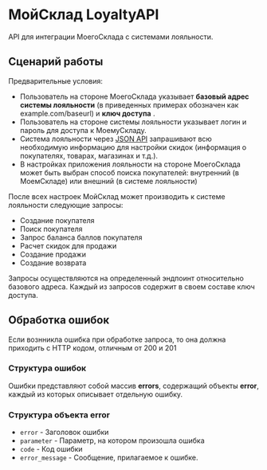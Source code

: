 # МойСклад LoyaltyAPI

API для интеграции МоегоСклада с системами лояльности.


## Сценарий работы
 
Предварительные условия:
- Пользователь на стороне МоегоСклада указывает __базовый адрес системы лояльности__ (в приведенных примерах обозначен как example.com/baseurl) и __ключ доступа__ .
- Пользователь на стороне системы лояльности указывает логин и пароль для доступа к МоемуСкладу.
- Система лояльности через [JSON API](https://online.moysklad.ru/api/remap/1.1/doc/index.html) запрашивают всю необходимую информацию для настройки скидок (информация о покупателях, товарах, магазинах и т.д.).
- В настройках приложения лояльности на стороне МоегоСклада может быть выбран способ поиска покупателей: внутренний (в МоемСкладе) или внешний (в системе лояльности)

После всех настроек МойСклад может производить к системе лояльности следующие запросы:
- Создание покупателя
- Поиск покупателя
- Запрос баланса баллов покупателя
- Расчет скидок для продажи
- Создание продажи
- Создание возврата

Запросы осуществляются на определенный эндпоинт относительно базового адреса. Каждый из запросов содержит в своем составе ключ доступа.

## Обработка ошибок
Если вознникла ошибка при обработке запроса, то она должна приходить с HTTP кодом, отличным от 200 и 201

### Структура ошибок
Ошибки представляют собой массив **errors**, содержащий объекты **error**, каждый из которых описывает отдельную ошибку.

### Структура объекта error
- `error` - Заголовок ошибки
- `parameter` - Параметр, на котором произошла ошибка
- `code` - Код ошибки
- `error_message` - Сообщение, прилагаемое к ошибке.
